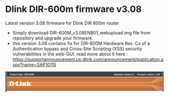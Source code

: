 # Dlink DIR-600m firmware v3.08

Latest version 3.08 firmware for Dlink DIR 600m router 

- Simply download DIR-600M_v3.08ENB01_webupload.img file from repository and upgrade your firmware.
- this version 3.08 contains fix for DIR-600M Hardware Rev. Cx of a Authentication bypass and Cross-Site Scripting (XSS) security vulnerabilities in the web-GUI. read more about it here : https://supportannouncement.us.dlink.com/announcement/publication.aspx?name=SAP10115


![Dlink DIR 600m firmware](https://github.com/Abhishekgarg727/dlink-dir-600m-firmware/blob/master/Screenshot%202020-06-18%20at%209.35.36%20AM.png?raw=true)


